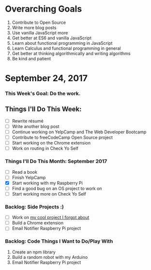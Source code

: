 # Overarching Goals
1. Contribute to Open Source
2. Write more blog posts
3. Use vanilla JavaScript more
4. Get better at ES6 and vanilla JavaScript
5. Learn about functional programming in JavaScript
6. Learn Calculus and functional programming in general
7. Get better at thinking algorithmically and writing algorithms
8. Be kind and patient

# September 24, 2017

### This Week's Goal: Do the work.


## Things I'll Do This Week:
- [ ] Rewrite résumé
- [ ] Write another blog post
- [ ] Continue working on YelpCamp and The Web Developer Bootcamp
- [ ] Contribute to freeCodeCamp Open Source project
- [ ] Start working on the Chrome extension
- [ ] Work on routing in Check Yo Self

### Things I'll Do This Month: September 2017
- [ ] Read a book
- [ ] Finish YelpCamp
- [x] Start working with my Raspberry Pi
- [ ] Find a good bug on an OS project to work on
- [ ] Start working more on Check Yo Self

### Backlog: Side Projects :)
- [ ] Work on [my cool project I forgot about](https://codepen.io/twhite96/pen/4b7f4bee11d03343ed7ec934b7c575e4)
- [ ] Build a Chrome extension
- [ ] Email Notifier Raspberry Pi project

### Backlog: Code Things I Want to Do/Play With
1. Create an npm library
2. Build a random robot with my Arduino
3. Email Notifier Raspberry Pi project
